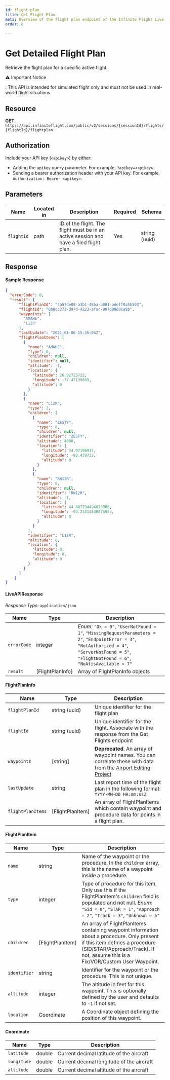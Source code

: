 ```yaml
---
id: flight-plan
title: Get Flight Plan
meta: Overview of the flight plan endpoint of the Infinite Flight Live API
order: 6

---
```


# Get Detailed Flight Plan

Retrieve the flight plan for a specific active flight.

⚠️ Important Notice

: This API is intended for simulated flight only and must not be used in real-world flight situations.

## Resource

**GET** `https://api.infiniteflight.com/public/v2/sessions/{sessionId}/flights/{flightId}/flightplan`

## Authorization

Include your API key (`<apikey>`) by either:

- Adding the `apikey` query parameter. For example, `?apikey=<apikey>`.
- Sending a bearer authorization header with your API key. For example, `Authorization: Bearer <apikey>`.

## Parameters

| Name       | Located in | Description                                                  | Required | Schema        |
| ---------- | ---------- | ------------------------------------------------------------ | -------- | ------------- |
| `flightId` | path       | ID of the flight. The flight must be in an active session and have a filed flight plan. | Yes      | string (uuid) |

## Response

#### Sample Response

```json
{
  "errorCode": 0,
  "result": {
      "flightPlanId": "4a57de08-a3b1-48ba-a081-adeff0a5b503",
      "flightId": "0b8cc273-d97d-4223-afac-907d09d8ca8b",
      "waypoints": [
        "AMAHE",
        "L12R"
      ],
      "lastUpdate": "2021-01-06 15:35:04Z",
      "flightPlanItems": [
        {
          "name": "AMAHE",
          "type": 0,
          "children": null,
          "identifier": null,
          "altitude": -1,
          "location": {
            "latitude": 26.92723722,
            "longitude": -77.47139889,
            "altitude": 0
          }
        },
        {
          "name": "L12R",
          "type": 2,
          "children": [
            {
              "name": "ZESTY",
              "type": 0,
              "children": null,
              "identifier": "ZESTY",
              "altitude": 4000,
              "location": {
                "latitude": 44.97196917,
                "longitude": -93.429735,
                "altitude": 0
              }
            },
            {
              "name": "RW12R",
              "type": 0,
              "children": null,
              "identifier": "RW12R",
              "altitude": -1,
              "location": {
                "latitude": 44.887794494628906,
                "longitude": -93.23413848876953,
                "altitude": 0
              }
            }
          ],
          "identifier": "L12R",
          "altitude": 0,
          "location": {
            "latitude": 0,
            "longitude": 0,
            "altitude": 0
          }
        }
      ]
    }
}
```

#### LiveAPIResponse

*Response Type:* `application/json`

| Name        | Type             | Description                                                  |
| ----------- | ---------------- | ------------------------------------------------------------ |
| `errorCode` | integer          | _Enum:_ `"Ok = 0"`, `"UserNotFound = 1"`, `"MissingRequestParameters = 2"`, `"EndpointError = 3"`, `"NotAuthorized = 4"`, `"ServerNotFound = 5"`, `"FlightNotFound = 6"`, `"NoAtisAvailable = 7"` |
| `result`    | [FlightPlanInfo] | Array of FlightPlanInfo objects                              |

#### FlightPlanInfo

| Name              | Type             | Description                                                  |
| ----------------- | ---------------- | ------------------------------------------------------------ |
| `flightPlanId`    | string (uuid)    | Unique identifier for the flight plan                        |
| `flightId`        | string (uuid)    | Unique identifier for the flight. Associate with the response from the Get Flights endpoint |
| `waypoints`       | [string]         | **Deprecated**. An array of waypoint names. You can correlate these with data from the [Airport Editing Project](https://github.com/infiniteflightairportediting/) |
| `lastUpdate`      | string           | Last report time of the flight plan in the following format: `YYYY-MM-DD HH:mm:ssZ` |
| `flightPlanItems` | [FlightPlanItem] | An array of FlightPlanItems which contain waypoint and procedure data for points in a flight plan. |

#### FlightPlanItem

| Name         | Type             | Description                                                  |
| ------------ | ---------------- | ------------------------------------------------------------ |
| `name`       | string           | Name of the waypoint or the procedure. In the `children` array, this is the name of a waypoint inside a procedure. |
| `type`       | integer          | Type of procedure for this item. Only use this if the FlightPlanItem's `children` field is populated and not null. *Enum:* `"Sid = 0"`, `"STAR = 1"`,  `"Approach = 2"`, `"Track = 3"`, `"Unknown = 5"` |
| `children`   | [FlightPlanItem] | An array of FlightPlanItems containing waypoint information about a procedure. Only present if this item defines a procedure (SID/STAR/Approach/Track). If not, assume this is a Fix/VOR/Custom User Waypoint. |
| `identifier` | string           | Identifier for the waypoint or the procedure. This is not unique. |
| `altitude`   | integer          | The altitude in feet for this waypoint. This is optionally defined by the user and defaults to `-1` if not set. |
| `location`   | Coordinate       | A Coordinate object defining the position of this waypoint.  |

#### Coordinate

| Name        | Type   | Description                               |
| ----------- | ------ | ----------------------------------------- |
| `latitude`  | double | Current decimal latitude of the aircraft  |
| `longitude` | double | Current decimal longitude of the aircraft |
| `altitude`  | double | Current decimal altitude of the aircraft  |